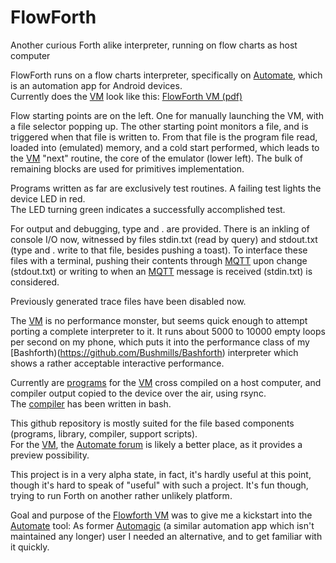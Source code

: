 # FlowForth
Another curious Forth alike interpreter, running on flow charts as host computer

FlowForth runs on a flow charts interpreter, specifically on
[Automate](https://llamalab.com/automate/), which is an automation app
for Android devices.  
Currently does the [VM](https://llamalab.com/automate/community/flows/37943)
look like this: [FlowForth VM (pdf)](http://fachkurs.de/vm/vm.pdf)  

Flow starting points are on the left. One for manually launching the VM,
with a file selector popping up. The other starting point monitors a file,
and is triggered when that file is written to. From that file is the
program file read, loaded into (emulated) memory, and a cold start performed,
which leads to the [VM](https://llamalab.com/automate/community/flows/37943)
"next" routine, the core of the emulator (lower left).
The bulk of remaining blocks are used for primitives implementation.

Programs written as far are exclusively test routines. A failing test
lights the device LED in red.  
The LED turning green indicates a successfully accomplished test.

For output and debugging, type and . are provided. There is an inkling of
console I/O now, witnessed by files stdin.txt (read by query) and stdout.txt
(type and . write to that file, besides pushing a toast). To interface these
files with a terminal, pushing their contents through
[MQTT](https://en.wikipedia.org/wiki/MQTT) upon change (stdout.txt)
or writing to when an [MQTT](https://en.wikipedia.org/wiki/MQTT) message
is received (stdin.txt) is considered.

Previously generated trace files have been disabled now.

The [VM](https://llamalab.com/automate/community/flows/37943)
is no performance monster, but seems quick enough to attempt
porting a complete interpreter to it. It runs about 5000 to 10000
empty loops per second on my phone, which puts it into the performance
class of my [Bashforth)(https://github.com/Bushmills/Bashforth) interpreter
which shows a rather acceptable interactive performance.

Currently are [programs](https://github.com/Bushmills/FlowForth/blob/master/code)
for the [VM](https://llamalab.com/automate/community/flows/37943)
cross compiled on a host computer, and compiler output copied to
the device over the air, using rsync.  
The [compiler](https://github.com/Bushmills/FlowForth/blob/master/compile)
has been written in bash.

This github repository is mostly suited for the file based components
(programs, library, compiler, support scripts).  
For the [VM](https://llamalab.com/automate/community/flows/37943),
the [Automate forum](https://llamalab.com/automate/community/flows/37943)
is likely a better place, as it provides a preview possibility.

This project is in a very alpha state, in fact, it's hardly useful at this
point, though it's hard to speak of "useful" with such a project. It's
fun though, trying to run Forth on another rather unlikely platform.

Goal and purpose of the
[Flowforth VM](https://llamalab.com/automate/community/flows/37943)
was to give me a kickstart into the [Automate](https://llamalab.com/automate/)
tool: As former [Automagic](https://automagic4android.com) (a similar automation app which
isn't maintained any longer) user I needed an alternative, and to get
familiar with it quickly.
